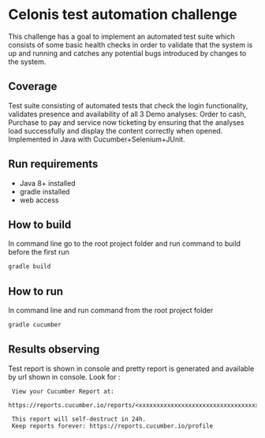 # Celonis test automation challenge

This challenge has a goal to implement an automated test suite which consists of some
basic health checks in order to validate that the system is up and running and catches any
potential bugs introduced by changes to the system.

## Coverage
Test suite consisting of automated tests that check the login functionality, validates presence and availability of all 3 Demo analyses:
Order to cash, Purchase to pay and service now ticketing by ensuring that the analyses load
successfully and display the content correctly when opened.
Implemented in Java with Cucumber+Selenium+JUnit.

## Run requirements
- Java 8+ installed
- gradle installed
- web access

## How to build
In command line go to the root project folder and run command to build before the first run
```bash
gradle build
```
## How to run
In command line and run command from the root project folder
```bash
gradle cucumber
```

## Results observing
Test report is shown in console and pretty report is generated and available by url shown in console.
Look for :
````
 View your Cucumber Report at:                                            
 https://reports.cucumber.io/reports/<xxxxxxxxxxxxxxxxxxxxxxxxxxxxxxxxxx> 

 This report will self-destruct in 24h.                                   
 Keep reports forever: https://reports.cucumber.io/profile                
````
